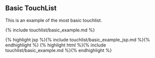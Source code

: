 <div class="doc-content">
	<h2>Basic TouchList</h2>
	<p>This is an example of the most basic touchlist.</p>	
</div>

{% include touchlist/basic_example.md %}

<div class="doc-content j-code">
	{% highlight jsp %}{% include touchlist/basic_example_jsp.md %}{% endhighlight %}
	{% highlight html %}{% include touchlist/basic_example.md %}{% endhighlight %}
</div>

